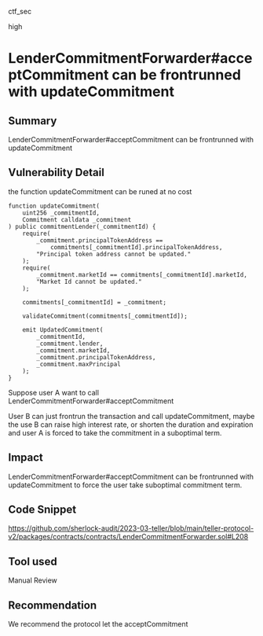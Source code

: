 ctf_sec

high

# LenderCommitmentForwarder#acceptCommitment can be frontrunned with updateCommitment

## Summary

LenderCommitmentForwarder#acceptCommitment can be frontrunned with updateCommitment

## Vulnerability Detail

the function updateCommitment can be runed at no cost

```solidity
function updateCommitment(
	uint256 _commitmentId,
	Commitment calldata _commitment
) public commitmentLender(_commitmentId) {
	require(
		_commitment.principalTokenAddress ==
			commitments[_commitmentId].principalTokenAddress,
		"Principal token address cannot be updated."
	);
	require(
		_commitment.marketId == commitments[_commitmentId].marketId,
		"Market Id cannot be updated."
	);

	commitments[_commitmentId] = _commitment;

	validateCommitment(commitments[_commitmentId]);

	emit UpdatedCommitment(
		_commitmentId,
		_commitment.lender,
		_commitment.marketId,
		_commitment.principalTokenAddress,
		_commitment.maxPrincipal
	);
}
```

Suppose user A want to call LenderCommitmentForwarder#acceptCommitment

User B can just frontrun the transaction and call updateCommitment, maybe the use B can raise high interest rate, or shorten the duration and expiration and user A is forced to take the commitment in a suboptimal term.

## Impact

LenderCommitmentForwarder#acceptCommitment can be frontrunned with updateCommitment to force the user take suboptimal commitment term.

## Code Snippet

https://github.com/sherlock-audit/2023-03-teller/blob/main/teller-protocol-v2/packages/contracts/contracts/LenderCommitmentForwarder.sol#L208

## Tool used

Manual Review

## Recommendation

We recommend the protocol let the acceptCommitment
